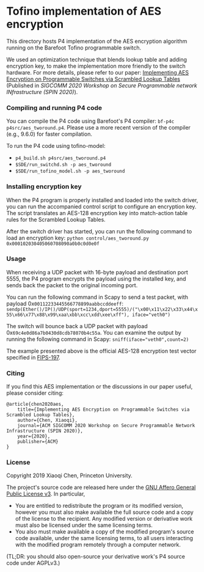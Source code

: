 
# Tofino implementation of AES encryption

This directory hosts P4 implementation of the AES encryption algorithm running on the Barefoot Tofino programmable switch. 

We used an optimization technique that blends lookup table and adding encryption key, to make the implementation more friendly to the switch hardware. For more details, please refer to our paper: [Implementing AES Encryption on Programmable Switches via Scrambled Lookup Tables](https://doi.org/10.1145/3405669.3405819) (Published in *SIGCOMM 2020 Workshop on Secure Programmable network INfrastructure (SPIN 2020)*).

### Compiling and running P4 code

You can compile the P4 code using Barefoot's P4 compiler: `bf-p4c p4src/aes_tworound.p4`. Please use a more recent version of the compiler (e.g., 9.6.0) for faster compilation.

To run the P4 code using tofino-model:
* `p4_build.sh p4src/aes_tworound.p4`
* `$SDE/run_switchd.sh -p aes_tworound`
* `$SDE/run_tofino_model.sh -p aes_tworound`

### Installing encryption key

When the P4 program is properly installed and loaded into the switch driver, you can run the accompanied control script to configure an encryption key. The script translates an AES-128 encryption key into match-action table rules for the Scrambled Lookup Tables.

After the switch driver has started, you can run the following command to load an encryption key:
`python control/aes_tworound.py 0x000102030405060708090a0b0c0d0e0f`

### Usage

When receiving a UDP packet with 16-byte payload and destination port 5555, the P4 program encrypts the payload using the installed key, and sends back the packet to the original incoming port.

You can run the following command in Scapy to send a test packet, with payload 0x`00112233445566778899aabbccddeeff`:
`sendp(Ether()/IP()/UDP(sport=1234,dport=5555)/("\x00\x11\x22\x33\x44\x55\x66\x77\x88\x99\xaa\xbb\xcc\xdd\xee\xff"), iface="veth0")`

The switch will bounce back a UDP packet with payload 0x`69c4e0d86a7b0430d8cdb78070b4c55a`. You can examine the output by running the following command in Scapy:
`sniff(iface="veth0",count=2)`

The example presented above is the official AES-128 encryption test vector specified in [FIPS-197](https://nvlpubs.nist.gov/nistpubs/FIPS/NIST.FIPS.197.pdf).


### Citing
If you find this AES implementation or the discussions in our paper useful, please consider citing:

    @article{chen2020aes,
        title={Implementing AES Encryption on Programmable Switches via Scrambled Lookup Tables},
        author={Chen, Xiaoqi},
        journal={ACM SIGCOMM 2020 Workshop on Secure Programmable Network Infrastructure (SPIN 2020)},
        year={2020},
        publisher={ACM}
    }

### License

Copyright 2019 Xiaoqi Chen, Princeton University.

The project's source code are released here under the [GNU Affero General Public License v3](https://www.gnu.org/licenses/agpl-3.0.html). In particular,
- You are entitled to redistribute the program or its modified version, however you must also make available the full source code and a copy of the license to the recipient. Any modified version or derivative work must also be licensed under the same licensing terms.
- You also must make available a copy of the modified program's source code available, under the same licensing terms, to all users interacting with the modified program remotely through a computer network.

(TL;DR: you should also open-source your derivative work's P4 source code under AGPLv3.)


